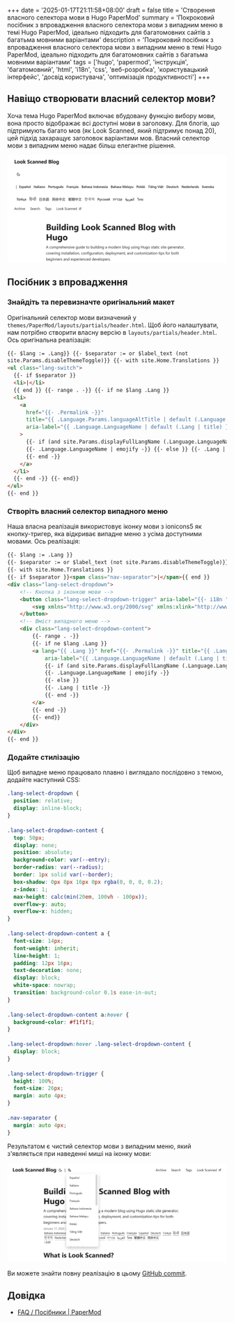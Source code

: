 +++
date = '2025-01-17T21:11:58+08:00'
draft = false
title = 'Створення власного селектора мови в Hugo PaperMod'
summary = 'Покроковий посібник з впровадження власного селектора мови з випадним меню в темі Hugo PaperMod, ідеально підходить для багатомовних сайтів з багатьма мовними варіантами'
description = 'Покроковий посібник з впровадження власного селектора мови з випадним меню в темі Hugo PaperMod, ідеально підходить для багатомовних сайтів з багатьма мовними варіантами'
tags = ['hugo', 'papermod', 'інструкція', 'багатомовний', 'html', 'i18n', 'css', 'веб-розробка', 'користувацький інтерфейс', 'досвід користувача', 'оптимізація продуктивності']
+++

## Навіщо створювати власний селектор мови?

Хоча тема Hugo PaperMod включає вбудовану функцію вибору мови, вона просто відображає всі доступні мови в заголовку. Для блогів, що підтримують багато мов (як Look Scanned, який підтримує понад 20), цей підхід захаращує заголовок варіантами мов. Власний селектор мови з випадним меню надає більш елегантне рішення.

![Стандартний селектор мови в темі Hugo PaperMod](./old-language-select.webp)

## Посібник з впровадження

### Знайдіть та перевизначте оригінальний макет

Оригінальний селектор мови визначений у `themes/PaperMod/layouts/partials/header.html`. Щоб його налаштувати, нам потрібно створити власну версію в `layouts/partials/header.html`. Ось оригінальна реалізація:

```html
{{- $lang := .Lang}} {{- $separator := or $label_text (not
site.Params.disableThemeToggle)}} {{- with site.Home.Translations }}
<ul class="lang-switch">
  {{- if $separator }}
  <li>|</li>
  {{ end }} {{- range . -}} {{- if ne $lang .Lang }}
  <li>
    <a
      href="{{- .Permalink -}}"
      title="{{ .Language.Params.languageAltTitle | default (.Language.LanguageName | emojify) | default (.Lang | title) }}"
      aria-label="{{ .Language.LanguageName | default (.Lang | title) }}"
    >
      {{- if (and site.Params.displayFullLangName (.Language.LanguageName)) }}
      {{- .Language.LanguageName | emojify -}} {{- else }} {{- .Lang | title -}}
      {{- end -}}
    </a>
  </li>
  {{- end -}} {{- end}}
</ul>
{{- end }}
```

### Створіть власний селектор випадного меню

Наша власна реалізація використовує іконку мови з ionicons5 як кнопку-тригер, яка відкриває випадне меню з усіма доступними мовами. Ось реалізація:

```html
{{- $lang := .Lang }}
{{- $separator := or $label_text (not site.Params.disableThemeToggle)}}
{{- with site.Home.Translations }}
{{- if $separator }}<span class="nav-separator">|</span>{{ end }}
<div class="lang-select-dropdown">
    <!-- Кнопка з іконкою мови -->
    <button class="lang-select-dropdown-trigger" aria-label="{{- i18n "translations" | default "Переклади" }}" type="button">
        <svg xmlns="http://www.w3.org/2000/svg" xmlns:xlink="http://www.w3.org/1999/xlink" viewBox="0 0 512 512" width="24" height="18"><path d="M478.33 433.6l-90-218a22 22 0 0 0-40.67 0l-90 218a22 22 0 1 0 40.67 16.79L316.66 406h102.67l18.33 44.39A22 22 0 0 0 458 464a22 22 0 0 0 20.32-30.4zM334.83 362L368 281.65L401.17 362z" fill="currentColor"></path><path d="M267.84 342.92a22 22 0 0 0-4.89-30.7c-.2-.15-15-11.13-36.49-34.73c39.65-53.68 62.11-114.75 71.27-143.49H330a22 22 0 0 0 0-44H214V70a22 22 0 0 0-44 0v20H54a22 22 0 0 0 0 44h197.25c-9.52 26.95-27.05 69.5-53.79 108.36c-31.41-41.68-43.08-68.65-43.17-68.87a22 22 0 0 0-40.58 17c.58 1.38 14.55 34.23 52.86 83.93c.92 1.19 1.83 2.35 2.74 3.51c-39.24 44.35-77.74 71.86-93.85 80.74a22 22 0 1 0 21.07 38.63c2.16-1.18 48.6-26.89 101.63-85.59c22.52 24.08 38 35.44 38.93 36.1a22 22 0 0 0 30.75-4.9z" fill="currentColor"></path></svg>
    </button>
    <!-- Вміст випадного меню -->
    <div class="lang-select-dropdown-content">
        {{- range . -}}
        {{- if ne $lang .Lang }}
        <a lang="{{ .Lang }}" href="{{- .Permalink -}}" title="{{ .Language.Params.languageAltTitle | default (.Language.LanguageName | emojify) | default (.Lang | title) }}"
            aria-label="{{ .Language.LanguageName | default (.Lang | title) }}">
            {{- if (and site.Params.displayFullLangName (.Language.LanguageName)) }}
            {{- .Language.LanguageName | emojify -}}
            {{- else }}
            {{- .Lang | title -}}
            {{- end -}}
        </a>
        {{- end -}}
        {{- end}}
    </div>
</div>
{{- end }}
```

### Додайте стилізацію

Щоб випадне меню працювало плавно і виглядало послідовно з темою, додайте наступний CSS:

```css
.lang-select-dropdown {
  position: relative;
  display: inline-block;
}

.lang-select-dropdown-content {
  top: 50px;
  display: none;
  position: absolute;
  background-color: var(--entry);
  border-radius: var(--radius);
  border: 1px solid var(--border);
  box-shadow: 0px 8px 16px 0px rgba(0, 0, 0, 0.2);
  z-index: 1;
  max-height: calc(min(20em, 100vh - 100px));
  overflow-y: auto;
  overflow-x: hidden;
}

.lang-select-dropdown-content a {
  font-size: 14px;
  font-weight: inherit;
  line-height: 1;
  padding: 12px 16px;
  text-decoration: none;
  display: block;
  white-space: nowrap;
  transition: background-color 0.1s ease-in-out;
}

.lang-select-dropdown-content a:hover {
  background-color: #f1f1f1;
}

.lang-select-dropdown:hover .lang-select-dropdown-content {
  display: block;
}

.lang-select-dropdown-trigger {
  height: 100%;
  font-size: 26px;
  margin: auto 4px;
}

.nav-separator {
  margin: auto 4px;
}
```

Результатом є чистий селектор мови з випадним меню, який з'являється при наведенні миші на іконку мови:

![Власний селектор мови в темі Hugo PaperMod](./custom-language-select.webp)

Ви можете знайти повну реалізацію в цьому [GitHub commit](https://github.com/lookscanned/lookscanned-blog/commit/a47f5c2be887ab3ae198d1967f328d3683504ff0).

## Довідка

- [FAQ / Посібники | PaperMod](https://adityatelange.github.io/hugo-PaperMod/posts/papermod/papermod-faq/#bundling-custom-css-with-themes-assets)